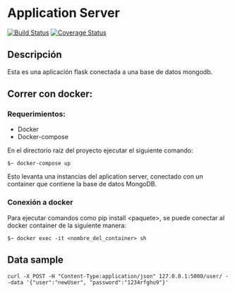 # Application Server


[![Build Status](https://travis-ci.org/taller2-2c2018/applicationServer.svg?branch=master)](https://travis-ci.org/taller2-2c2018/applicationServer)
[![Coverage Status](https://coveralls.io/repos/github/taller2-2c2018/applicationServer/badge.svg?branch=master&service=github)](https://coveralls.io/github/taller2-2c2018/applicationServer?branch=master&service=github)
## Descripción

Esta es una aplicación flask conectada a una base de datos mongodb.

## Correr con docker:

### Requerimientos:
- Docker
- Docker-compose

En el directorio raíz del proyecto ejecutar el siguiente comando:  
```
$~ docker-compose up
```
Esto levanta una instancias del aplication server, conectado con un container que contiene la base de datos MongoDB.

### Conexión a docker

Para ejecutar comandos como pip install \<paquete>, se puede conectar al docker container de la siguiente manera: 

```
$~ docker exec -it <nombre_del_container> sh
```

## Data sample
```
curl -X POST -H "Content-Type:application/json" 127.0.0.1:5000/user/ --data '{"user":"newUser", "password":"1234rfghu9"}'
```
